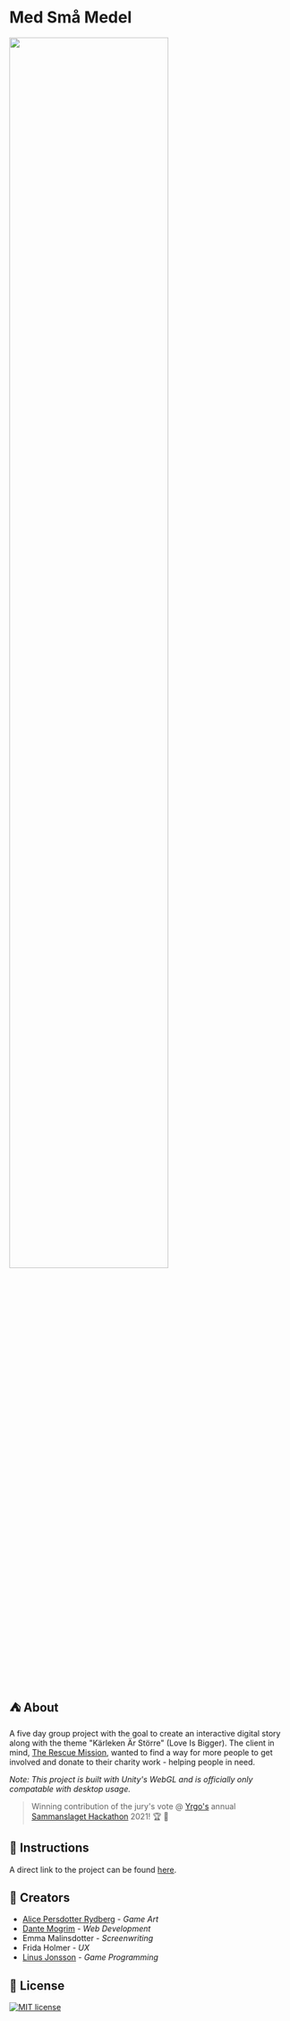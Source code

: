 # Med Små Medel

<img src="https://media.giphy.com/media/52Fzb15SPPaE67hwnD/giphy.gif?cid=790b7611d890100338d26cdbb49c3145edcd87c2b0334287&rid=giphy.gif&ct=g" width="75%">

## :tent: About

A five day group project with the goal to create an interactive digital story along with the theme "Kärleken Är Större" (Love Is Bigger).
The client in mind, [The Rescue Mission](https://raddningsmissionen.se/english), wanted to find a way for more people to get involved and donate to their charity work - helping people in need.

_Note: This project is built with Unity's WebGL and is officially only compatable with desktop usage._

> Winning contribution of the jury's vote @ [Yrgo's](https://www.yrgo.se/) annual [Sammanslaget Hackathon](https://sammanslaget.yrgo.se/hackathon) 2021! :trophy: :confetti_ball:

## :stew: Instructions

A direct link to the project can be found [here](https://medsmamedel.vercel.app/).

## :seedling: Creators

- [Alice Persdotter Rydberg](https://www.artstation.com/itsnoonytime) _- Game Art_
- [Dante Mogrim](https://github.com/dantemogrim) _- Web Development_
- Emma Malinsdotter _- Screenwriting_
- Frida Holmer _- UX_
- [Linus Jonsson](https://github.com/linus-jonsson) _- Game Programming_

## :customs: License

[![MIT license](https://img.shields.io/badge/License-MIT-blue.svg)](https://lbesson.mit-license.org/)
